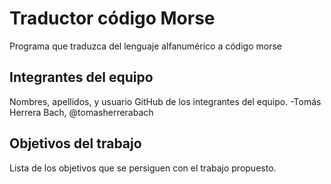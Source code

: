 # Traductor código Morse

Programa que traduzca del lenguaje alfanumérico a código morse

## Integrantes del equipo

Nombres, apellidos, y usuario GitHub de los integrantes del equipo.
-Tomás Herrera Bach, @tomasherrerabach

## Objetivos del trabajo

Lista de los objetivos que se persiguen con el trabajo propuesto.
